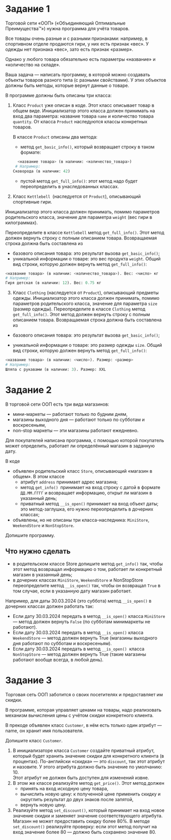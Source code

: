 # Задание 1

Торговой сети «ООП» («Объединяющий Оптимальные Преимущества™») нужна программа для учёта товаров. 

Все товары очень разные и с разными признаками: например, в спортивном отделе продаются гири, у них есть признак «вес». У одежды нет признака «вес», зато есть признак «размер». 

Однако у любого товара обязательно есть параметры «название» и «количество на складе».

Ваша задача — написать программу, в которой можно создавать объекты товаров разного типа (с разными свойствами). У этих объектов должны быть методы, которые вернут данные о товаре.

В программе должны быть описаны три класса:

1. Класс `Product` уже описан в коде. Этот класс описывает товар в общем виде. Инициализатор этого класса должен принимать на вход два параметра: название товара `name` и количество товара `quantity`. От класса `Product` наследуются классы конкретных товаров.

    В классе `Product` описаны два метода:
    * метод `get_basic_info()`, который возвращает строку в таком формате:
    ```python
      <название товара> (в наличии: <количество_товара>)
     # Например:
    Сковорода (в наличии: 42)
    ```
    * пустой метод `get_full_info()`: этот метод надо будет переопределить в унаследованных классах.
2. Класс `Kettlebell `(наследуется от `Product`), описывающий спортивные гири.
 
 Инициализатор этого класса должен принимать, помимо параметров родительского класса, значение для параметра `weight` (вес гири в килограммах). 

  Переопределите в классе `Kettlebell` метод `get_full_info()`. Этот метод должен вернуть строку с полным описанием товара. 
 Возвращаемая строка должна быть составлена из
 * базового описания товара: это результат вызова `get_basic_info()`;
 * уникальной информации о товаре: это вес продукта `weight`.
Общий вид строки, которую должен вернуть метод `get_full_info()`:
```python
<название товара> (в наличии: <количество_товара>). Вес: <число> кг
# Например:
Гиря детская (в наличии: 12). Вес: 0.75 кг
```

3. Класс `Clothing` (наследуется от `Product`), описывающий предметы одежды. 
 Инициализатор этого класса должен принимать, помимо параметров родительского класса, значение для параметра `size` (размер одежды). 
  Переопределите в классе `Clothing` метод `get_full_info()`. Этот метод должен вернуть строку с полным описанием товара. 
 Возвращаемая строка должна быть составлена из
 * базового описания товара: это результат вызова `get_basic_info()`;

 * уникальной информации о товаре: это размер одежды `size`.
Общий вид строки, которую должен вернуть метод `get_full_info()`:
```python
<название товара> (в наличии: <число>). Размер: <размер>
# Например:
Шляпа с рукавами (в наличии: 3). Размер: XXL
```

# Задание 2

В торговой сети ООП есть три вида магазинов: 
* мини-маркеты — работают только по будним дням,
* магазины выходного дня — работают только по субботам и воскресеньям,
* non-stop маркеты — эти магазины работают ежедневно.

Для покупателей написана программа, с помощью которой покупатель может определить, работает ли определённый магазин в заданную дату.

В коде 
* объявлен родительский класс `Store`, описывающий «магазин в общем».
В этом классе
  *  атрибут `address` принимает адрес магазина;
  * метод `get_info() `принимает на вход строку с датой в формате `ДД.ММ.ГГГГ` и возвращает информацию, открыт ли магазин в указанный день;
  * приватный метод `__is_open()` принимает на вход объект даты; это метод-заглушка, его нужно переопределить в дочерних классах;
* объявлены, но не описаны три класса-наследника: `MiniStore`, `WeekendStore` и `NonStopStore`.

Допишите программу.

## Что нужно сделать
* в родительском классе Store допишите метод `get_info()` так, чтобы этот метод возвращал информацию о том, работает ли конкретный магазин в указанный день;
* в дочерних классах `MiniStore`, `WeekendStore` и NonStopStore переопределите метод `__is_open()` так, чтобы он возвращал `True` в том случае, если в указанную дату магазин работает.

Например, для даты 30.03.2024 (это суббота) метод `__is_open()` в дочерних классах должен работать так:

* Если дату 30.03.2024 передать в метод `__is_open()` класса `MiniStore` — метод должен вернуть `False` (по субботам минимаркеты не работают).
* Если дату 30.03.2024 передать в метод `__is_open()` класса `WeekendStore` — метод должен вернуть True (магазины выходного дня работают по субботам и воскресеньям).
* Если дату 30.03.2024 передать в метод `__is_open() `класса `NonStopStore` — метод должен вернуть True (такие магазины работают вообще всегда, в любой день).

# Задание 3

Торговая сеть ООП заботится о своих посетителях и предоставляет им скидки.

В программе, которая управляет ценами на товары, надо реализовать механизм вычисления цены с учётом скидки конкретного клиента. 

В прекоде объявлен класс `Customer`, в нём есть только один атрибут — name, он хранит имя пользователя.

Допишите класс `Customer`.

1. В инициализаторе класса `Customer` создайте приватный атрибут, который будет хранить значение скидки для конкретного клиента (в процентах). По-английски «скидка» — это `discount`, так этот атрибут и назовите. У этого атрибута должно быть значение по умолчанию: 10.  
Этот атрибут не должен быть доступен для изменений извне.
2. В этом же классе реализуйте метод `get_price()`. Этот метод должен
   * принять на вход исходную цену товара,
   * вычислить новую цену: к полученной цене применить скидку и округлить результат до двух знаков после запятой,
   * вернуть новую цену.
3. Реализуйте метод `set_discount()`, который принимает на вход новое значение скидки и заменяет значение соответствующего атрибута.  
Магазин не может предоставить скидку более 80%. В методе `set_discount()` реализуйте проверку: если этот метод получит на вход значение более 80 — должно быть сохранено значение 80.